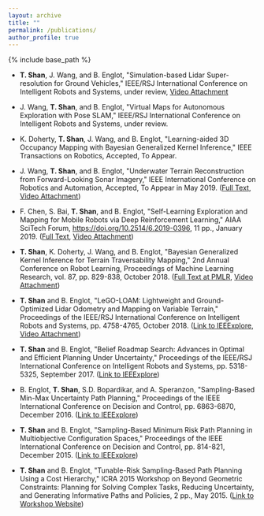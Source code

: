 ```yaml
---
layout: archive
title: ""
permalink: /publications/
author_profile: true
---
```


{% include base_path %}

* **T. Shan**, J. Wang, and B. Englot, "Simulation-based Lidar Super-resolution for Ground Vehicles," IEEE/RSJ International Conference on Intelligent Robots and Systems, under review, [Video Attachment](https://www.youtube.com/watch?v=rNVTpkz2ggY)

* J. Wang, **T. Shan**, and B. Englot, "Virtual Maps for Autonomous Exploration with Pose SLAM," IEEE/RSJ International Conference on Intelligent Robots and Systems, under review.

* K. Doherty, **T. Shan**, J. Wang, and B. Englot, "Learning-aided 3D Occupancy Mapping with Bayesian Generalized Kernel Inference," IEEE Transactions on Robotics, Accepted, To Appear.

* J. Wang, **T. Shan**, and B. Englot, "Underwater Terrain Reconstruction from Forward-Looking Sonar Imagery," IEEE International Conference on Robotics and Automation, Accepted, To Appear in May 2019. ([Full Text](http://personal.stevens.edu/~benglot/Wang_ICRA_2019.pdf), [Video Attachment](http://personal.stevens.edu/~benglot/Wang_ICRA_2019_video.mp4))

* F. Chen, S. Bai, **T. Shan**, and B. Englot, "Self-Learning Exploration and Mapping for Mobile Robots via Deep Reinforcement Learning," AIAA SciTech Forum, https://doi.org/10.2514/6.2019-0396, 11 pp., January 2019. ([Full Text](http://personal.stevens.edu/~benglot/aiaa2019-Fanfei-Chen.pdf), [Video Attachment](https://www.youtube.com/watch?v=2gNF6efv12s))

* **T. Shan**, K. Doherty, J. Wang, and B. Englot, "Bayesian Generalized Kernel Inference for Terrain Traversability Mapping," 2nd Annual Conference on Robot Learning, Proceedings of Machine Learning Research, vol. 87, pp. 829-838, October 2018. ([Full Text at PMLR](http://proceedings.mlr.press/v87/shan18a/shan18a.pdf), [Video Attachment](https://youtu.be/4pdBpeRGXmw))

* **T. Shan** and B. Englot, "LeGO-LOAM: Lightweight and Ground-Optimized Lidar Odometry and Mapping on Variable Terrain," Proceedings of the IEEE/RSJ International Conference on Intelligent Robots and Systems, pp. 4758-4765, October 2018. ([Link to IEEExplore](https://ieeexplore.ieee.org/stamp/stamp.jsp?tp=&arnumber=8594299), [Video Attachment](https://www.youtube.com/watch?v=O3tz_ftHV48))

* **T. Shan** and B. Englot, "Belief Roadmap Search: Advances in Optimal and Efficient Planning Under Uncertainty," Proceedings of the IEEE/RSJ International Conference on Intelligent Robots and Systems, pp. 5318-5325, September 2017. ([Link to IEEExplore](http://ieeexplore.ieee.org/document/8206425/))

* B. Englot, **T. Shan**, S.D. Bopardikar, and A. Speranzon, "Sampling-Based Min-Max Uncertainty Path Planning," Proceedings of the IEEE International Conference on Decision and Control, pp. 6863-6870, December 2016. ([Link to IEEExplore](http://ieeexplore.ieee.org/stamp/stamp.jsp?arnumber=7799326))

* **T. Shan** and B. Englot, "Sampling-Based Minimum Risk Path Planning in Multiobjective Configuration Spaces," Proceedings of the IEEE International Conference on Decision and Control, pp. 814-821, December 2015. ([Link to IEEExplore](http://ieeexplore.ieee.org/xpl/articleDetails.jsp?arnumber=7402330&filter=AND%28p_Publication_Number:7396016%29))

* **T. Shan** and B. Englot, "Tunable-Risk Sampling-Based Path Planning Using a Cost Hierarchy," ICRA 2015 Workshop on Beyond Geometric Constraints: Planning for Solving Complex Tasks, Reducing Uncertainty, and Generating Informative Paths and Policies, 2 pp., May 2015. ([Link to Workshop Website](http://people.csail.mit.edu/jingjin/ICRA15))
